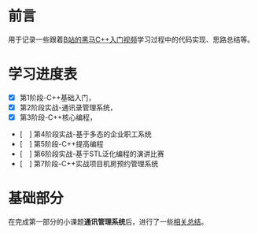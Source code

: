 # 前言
用于记录一些跟着[B站的黑马C++入门视频](https://www.bilibili.com/video/BV1et411b73Z?p=71)学习过程中的代码实现、思路总结等。

# 学习进度表

- [x] 第1阶段-C++基础入门，
- [x] 第2阶段实战-通讯录管理系统，
- [x] 第3阶段-C++核心编程，
- [　] 第4阶段实战-基于多态的企业职工系统
- [　] 第5阶段-C++提高编程
- [　] 第6阶段实战-基于STL泛化编程的演讲比赛
- [　] 第7阶段-C++实战项目机房预约管理系统

# 基础部分
在完成第一部分的小课题**通讯管理系统**后，进行了一些[相关总结](https://github.com/kuntung/cppStudy/blob/master/cppProject/memberSysConclusion.md)。
